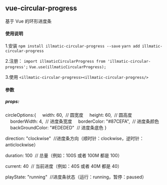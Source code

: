 ## vue-circular-progress

基于 Vue 的环形进度条

#### 使用说明

1.安装
`npm install illmatic-circular-progress --save`
`yarn add illmatic-circular-progress`

2.注册：
`import illmaticCircularProgress from 'illmatic-circular-progress';`
`Vue.use(illmaticCircularProgress);`

3.使用
`<illmatic-circular-progress><illmatic-circular-progress/>`

#### 参数

##### props:

circleOptions:{
&nbsp;&nbsp;&nbsp;&nbsp;width: 60,&nbsp;&nbsp;// 圆宽度
&nbsp;&nbsp;&nbsp;&nbsp;height: 60,&nbsp;&nbsp;// 圆高度
&nbsp;&nbsp;&nbsp;&nbsp;borderWidth: 4,&nbsp;&nbsp;// 进度条宽度
&nbsp;&nbsp;&nbsp;&nbsp;borderColor: "#87CEFA",&nbsp;&nbsp;// 进度条颜色
&nbsp;&nbsp;&nbsp;&nbsp;backGroundColor: "#EDEDED"&nbsp;&nbsp;// 进度条底色
}

direction: "clockwise"&nbsp;&nbsp;//进度条方向（顺时针：clockwise，逆时针：anticlockwise）

duration: 100&nbsp;&nbsp;// 总量（例如：100S 或者 100M 都是 100）

current: 40&nbsp;&nbsp;// 当前进度（例如：40S 或者 40M 都是 40）

playState: "running"&nbsp;&nbsp;//进度条状态（运行：running，暂停：paused）
